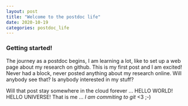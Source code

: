 ```yaml
---
layout: post
title: "Welcome to the postdoc life"
date: 2020-10-19
categories: postdoc_life
---
```


### Getting started!

The journey as a postdoc begins, I am learning a lot, like to set up a web page about my research on github. This is my first post and I am excited! Never had a block, never posted anything about my research online. Will anybody see that? Is anybody interested in my stuff? 

Will that post stay somewhere in the cloud forever ... HELLO WORLD! HELLO UNIVERSE! That is me ... *I am commiting to git* <3 ;-)
